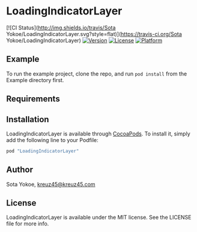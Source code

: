 # LoadingIndicatorLayer

[![CI Status](http://img.shields.io/travis/Sota Yokoe/LoadingIndicatorLayer.svg?style=flat)](https://travis-ci.org/Sota Yokoe/LoadingIndicatorLayer)
[![Version](https://img.shields.io/cocoapods/v/LoadingIndicatorLayer.svg?style=flat)](http://cocoapods.org/pods/LoadingIndicatorLayer)
[![License](https://img.shields.io/cocoapods/l/LoadingIndicatorLayer.svg?style=flat)](http://cocoapods.org/pods/LoadingIndicatorLayer)
[![Platform](https://img.shields.io/cocoapods/p/LoadingIndicatorLayer.svg?style=flat)](http://cocoapods.org/pods/LoadingIndicatorLayer)

## Example

To run the example project, clone the repo, and run `pod install` from the Example directory first.

## Requirements

## Installation

LoadingIndicatorLayer is available through [CocoaPods](http://cocoapods.org). To install
it, simply add the following line to your Podfile:

```ruby
pod "LoadingIndicatorLayer"
```

## Author

Sota Yokoe, kreuz45@kreuz45.com

## License

LoadingIndicatorLayer is available under the MIT license. See the LICENSE file for more info.
